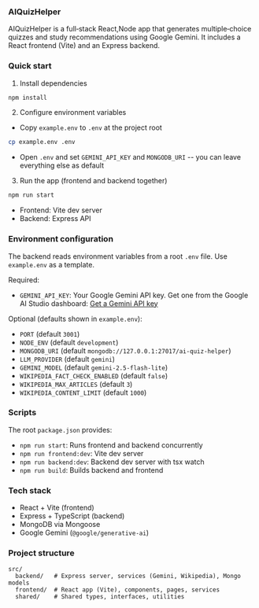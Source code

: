 ### AIQuizHelper

AIQuizHelper is a full‑stack React,Node app that generates multiple‑choice quizzes and study recommendations using Google Gemini. It includes a React frontend (Vite) and an Express backend.

### Quick start

1) Install dependencies
```bash
npm install
```

2) Configure environment variables
- Copy `example.env` to `.env` at the project root
```bash
cp example.env .env
```
- Open `.env` and set `GEMINI_API_KEY` and `MONGODB_URI` -- you can leave everything else as default

3) Run the app (frontend and backend together)
```bash
npm run start
```

- Frontend: Vite dev server 
- Backend: Express API 

### Environment configuration

The backend reads environment variables from a root `.env` file. Use `example.env` as a template.

Required:
- `GEMINI_API_KEY`: Your Google Gemini API key. Get one from the Google AI Studio dashboard: [Get a Gemini API key](https://aistudio.google.com/app/apikey)

Optional (defaults shown in `example.env`):
- `PORT` (default `3001`)
- `NODE_ENV` (default `development`)
- `MONGODB_URI` (default `mongodb://127.0.0.1:27017/ai-quiz-helper`)
- `LLM_PROVIDER` (default `gemini`)
- `GEMINI_MODEL` (default `gemini-2.5-flash-lite`)
- `WIKIPEDIA_FACT_CHECK_ENABLED` (default `false`)
- `WIKIPEDIA_MAX_ARTICLES` (default `3`)
- `WIKIPEDIA_CONTENT_LIMIT` (default `1000`)

### Scripts

The root `package.json` provides:
- `npm run start`: Runs frontend and backend concurrently
- `npm run frontend:dev`: Vite dev server
- `npm run backend:dev`: Backend dev server with tsx watch
- `npm run build`: Builds backend and frontend

### Tech stack

- React + Vite (frontend)
- Express + TypeScript (backend)
- MongoDB via Mongoose
- Google Gemini (`@google/generative-ai`)

### Project structure

```
src/
  backend/   # Express server, services (Gemini, Wikipedia), Mongo models
  frontend/  # React app (Vite), components, pages, services
  shared/    # Shared types, interfaces, utilities
```

